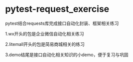 # pytest-request_exercise
pytest结合requests库完成接口自动化封装、框架相关练习

1.wx开头的包是企业微信自动化相关练习

2.litemall开头的包是简易商城相关的练习

3.demo结尾是接口自动化相关知识的小demo，便于复习与巩固
